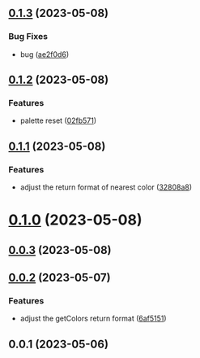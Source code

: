 ## [0.1.3](https://github.com/qq15725/modern-palette/compare/v0.1.2...v0.1.3) (2023-05-08)


### Bug Fixes

* bug ([ae2f0d6](https://github.com/qq15725/modern-palette/commit/ae2f0d609ddd37db9bcf704510db94a1418b983f))



## [0.1.2](https://github.com/qq15725/modern-palette/compare/v0.1.1...v0.1.2) (2023-05-08)


### Features

* palette reset ([02fb571](https://github.com/qq15725/modern-palette/commit/02fb571a5aa8c5dba77561e873ab2f0d119f6bec))



## [0.1.1](https://github.com/qq15725/modern-palette/compare/v0.1.0...v0.1.1) (2023-05-08)


### Features

* adjust the return format of nearest color ([32808a8](https://github.com/qq15725/modern-palette/commit/32808a8bf90cf85a289693b7101a9d1fce9835c0))



# [0.1.0](https://github.com/qq15725/modern-palette/compare/v0.0.3...v0.1.0) (2023-05-08)



## [0.0.3](https://github.com/qq15725/modern-palette/compare/v0.0.2...v0.0.3) (2023-05-08)



## [0.0.2](https://github.com/qq15725/modern-palette/compare/v0.0.1...v0.0.2) (2023-05-07)


### Features

* adjust the getColors return format ([6af5151](https://github.com/qq15725/modern-palette/commit/6af5151bfab51218de3fa034f4fc886c20c2f8e6))



## 0.0.1 (2023-05-06)



